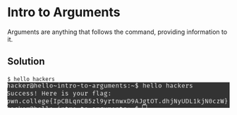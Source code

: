 # Intro to Arguments

Arguments are anything that follows the command, providing information to it.

## Solution
`$ hello hackers`
![solution](02_Intro_to_Arguments.png)
